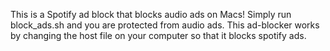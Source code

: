 This is a Spotify ad block that blocks audio ads on Macs!
Simply run block_ads.sh and you are protected from audio ads. This ad-blocker works by changing the host file on your computer so that it blocks spotify ads.

